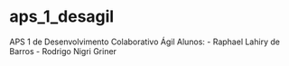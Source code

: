# aps_1_desagil
APS 1 de Desenvolvimento Colaborativo Ágil
Alunos: - Raphael Lahiry de Barros
        - Rodrigo Nigri Griner
